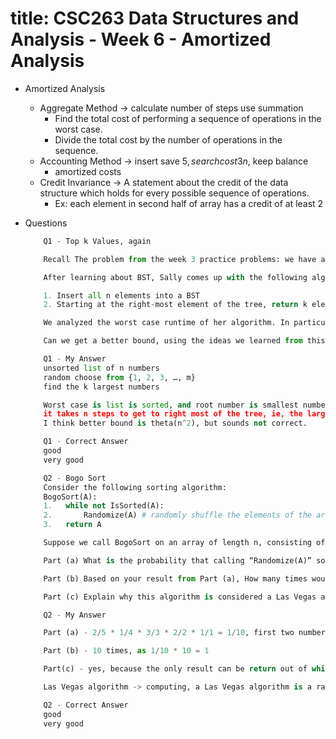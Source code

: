 # title: CSC263 Data Structures and Analysis - Week 6 - Amortized Analysis

- Amortized Analysis
    - Aggregate Method -> calculate number of steps use summation
        - Find the total cost of performing a sequence of operations in the worst case.
        - Divide the total cost by the number of operations in the sequence.
    - Accounting Method -> insert save 5$, search cost 3n$, keep balance
        - amortized costs
    - Credit Invariance -> A statement about the credit of the data structure which holds for every possible sequence of operations.
        - Ex: each element in second half of array has a credit of at least 2
- Questions

    ```python
        Q1 - Top k Values, again

        Recall The problem from the week 3 practice problems: we have an unsorted list of n numbers, chosen independently and uniformly randomly from the set {1, 2, 3, …, m}, where m is much larger than n. Suppose we wish to find the k largest numbers in this list, where k < n.

        After learning about BST, Sally comes up with the following algorithm:

        1. Insert all n elements into a BST
        2. Starting at the right-most element of the tree, return k elements of the tree

        We analyzed the worst case runtime of her algorithm. In particular, we showed that the worst-case runtime of the second step of this algorithm is O(kn).

        Can we get a better bound, using the ideas we learned from this week? If so, what is the runtime of the second step of this algorithm?
    ```

    ```python
        Q1 - My Answer
        unsorted list of n numbers
        random choose from {1, 2, 3, …, m}
        find the k largest numbers

        Worst case is list is sorted, and root number is smallest number, so all number goes a straight line, root-root's right child-root's right child's right child - and so on.
        it takes n steps to get to right most of the tree, ie, the largest number in tree. and then k steps. in total, it takes n+k steps in worst case.
        I think better bound is theta(n^2), but sounds not correct.
    ```

    ```python
        Q1 - Correct Answer
        good
        very good
    ```

    ```python
        Q2 - Bogo Sort
        Consider the following sorting algorithm:
        BogoSort(A): 
        1.   while not IsSorted(A): 
        2.       Randomize(A) # randomly shuffle the elements of the array
        3.   return A

        Suppose we call BogoSort on an array of length n, consisting of m zeros and (n − m) ones. (For example, the array [1, 0, 1, 1, 0] is an array of length n = 5 with m = 2 zeros and m − n = 3 ones.) Such an array is sorted if all the zeros comes before any of the ones.

        Part (a) What is the probability that calling “Randomize(A)” sorts the array?

        Part (b) Based on your result from Part (a), How many times would you expect the “IsSorted” function to be called?

        Part (c) Explain why this algorithm is considered a Las Vegas algorithm.
    ```
    
    ```python
        Q2 - My Answer

        Part (a) - 2/5 * 1/4 * 3/3 * 2/2 * 1/1 = 1/10, first two number need to be 0, the last three number must be 1

        Part (b) - 10 times, as 1/10 * 10 = 1

        Part(c) - yes, because the only result can be return out of while loop is the condition array is sorted, if it is not sorted, while will keep looping.

        Las Vegas algorithm -> computing, a Las Vegas algorithm is a randomized algorithm that always gives correct results; that is, it always produces the correct result or it informs about the failure. However, the runtime of a Las Vegas algorithm differs depending on the input. The usual definition of a Las Vegas algorithm includes the restriction that the expected runtime be finite, where the expectation is carried out over the space of random information, or entropy, used in the algorithm. An alternative definition requires that a Las Vegas algorithm always terminates, but may output a symbol not part of the solution space to indicate failure in finding a solution. The nature of Las Vegas algorithms makes them suitable in situations where the number of possible solutions is limited, and where verifying the correctness of a candidate solution is relatively easy while finding a solution is complex.
    ```

    ```python
        Q2 - Correct Answer
        good
        very good
    ```
